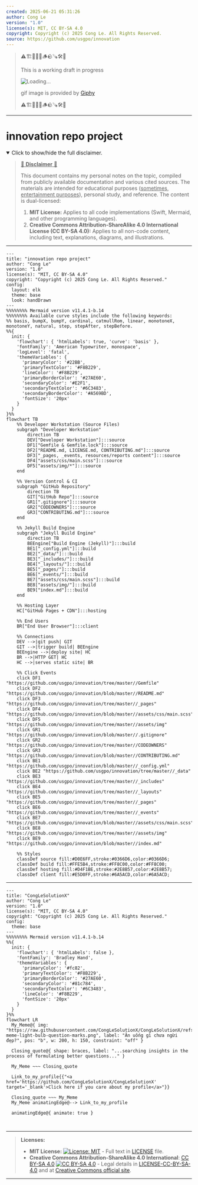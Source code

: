 ```yaml
---
created: 2025-06-21 05:31:26
author: Cong Le
version: "1.0"
license(s): MIT, CC BY-SA 4.0
copyright: Copyright (c) 2025 Cong Le. All Rights Reserved.
source: https://github.com/usgpo/innovation
---
```



> ⚠️🏗️🚧🦺🧱🪵🪨🪚🛠️👷
> 
> This is a working draft in progress
> 
> ![Loading...](https://media2.giphy.com/media/v1.Y2lkPTc5MGI3NjExMXVjejV3dnVjc2o5MXd3eXBvcDR1cHlzbHQ1Z2R6YjY0ZHpmdjJ6OCZlcD12MV9pbnRlcm5hbF9naWZfYnlfaWQmY3Q9Zw/hL9q5k9dk9l0wGd4e0/giphy.gif)
>
> gif image is provided by [Giphy](https://giphy.com)
> 
> ⚠️🏗️🚧🦺🧱🪵🪨🪚🛠️👷


----




# innovation repo project
<details open>
<summary>Click to show/hide the full disclaimer.</summary>
   
> <ins>📢 **Disclaimer** 🚨</ins>
>
> This document contains my personal notes on the topic,
> compiled from publicly available documentation and various cited sources.
> The materials are intended for educational purposes (<ins>sometimes, entertainment purposes</ins>), personal study, and reference.
> The content is dual-licensed:
> 1. **MIT License:** Applies to all code implementations (Swift, Mermaid, and other programming languages).
> 2. **Creative Commons Attribution-ShareAlike 4.0 International License (CC BY-SA 4.0):** Applies to all non-code content, including text, explanations, diagrams, and illustrations.

</details>


----

```mermaid
---
title: "innovation repo project"
author: "Cong Le"
version: "1.0"
license(s): "MIT, CC BY-SA 4.0"
copyright: "Copyright (c) 2025 Cong Le. All Rights Reserved."
config:
  layout: elk
  theme: base
  look: handDrawn
---
%%%%%%%% Mermaid version v11.4.1-b.14
%%%%%%%% Available curve styles include the following keywords:
%% basis, bumpX, bumpY, cardinal, catmullRom, linear, monotoneX, monotoneY, natural, step, stepAfter, stepBefore.
%%{
  init: {
    'flowchart': { 'htmlLabels': true, 'curve': 'basis' },
    'fontFamily': 'American Typewriter, monospace',
    'logLevel': 'fatal',
    'themeVariables': {
      'primaryColor': '#22BB',
      'primaryTextColor': '#F8B229',
      'lineColor': '#F8B229',
      'primaryBorderColor': '#27AE60',
      'secondaryColor': '#E2F1',
      'secondaryTextColor': '#6C3483',
      'secondaryBorderColor': '#A569BD',
      'fontSize': '20px'
    }
  }
}%%
flowchart TB
    %% Developer Workstation (Source Files)
    subgraph "Developer Workstation" 
        direction TB
        DEV["Developer Workstation"]:::source
        DF1["Gemfile & Gemfile.lock"]:::source
        DF2["README.md, LICENSE.md, CONTRIBUTING.md"]:::source
        DF3["_pages, _events, resources/reports content"]:::source
        DF4["assets/css/main.scss"]:::source
        DF5["assets/img/*"]:::source
    end

    %% Version Control & CI
    subgraph "GitHub Repository" 
        direction TB
        GIT["GitHub Repo"]:::source
        GR1[".gitignore"]:::source
        GR2["CODEOWNERS"]:::source
        GR3["CONTRIBUTING.md"]:::source
    end

    %% Jekyll Build Engine
    subgraph "Jekyll Build Engine" 
        direction TB
        BEEngine["Build Engine (Jekyll)"]:::build
        BE1["_config.yml"]:::build
        BE2["_data/"]:::build
        BE3["_includes/"]:::build
        BE4["_layouts/"]:::build
        BE5["_pages/"]:::build
        BE6["_events/"]:::build
        BE7["assets/css/main.scss"]:::build
        BE8["assets/img/"]:::build
        BE9["index.md"]:::build
    end

    %% Hosting Layer
    HC["GitHub Pages + CDN"]:::hosting

    %% End Users
    BR["End User Browser"]:::client

    %% Connections
    DEV -->|git push| GIT
    GIT -->|trigger build| BEEngine
    BEEngine -->|deploy site| HC
    BR -->|HTTP GET| HC
    HC -->|serves static site| BR

    %% Click Events
    click DF1 "https://github.com/usgpo/innovation/tree/master//Gemfile"
    click DF2 "https://github.com/usgpo/innovation/blob/master//README.md"
    click DF3 "https://github.com/usgpo/innovation/tree/master//_pages"
    click DF4 "https://github.com/usgpo/innovation/blob/master//assets/css/main.scss"
    click DF5 "https://github.com/usgpo/innovation/tree/master//assets/img"
    click GR1 "https://github.com/usgpo/innovation/blob/master//.gitignore"
    click GR2 "https://github.com/usgpo/innovation/tree/master//CODEOWNERS"
    click GR3 "https://github.com/usgpo/innovation/blob/master//CONTRIBUTING.md"
    click BE1 "https://github.com/usgpo/innovation/blob/master//_config.yml"
    click BE2 "https://github.com/usgpo/innovation/tree/master//_data"
    click BE3 "https://github.com/usgpo/innovation/tree/master//_includes"
    click BE4 "https://github.com/usgpo/innovation/tree/master//_layouts"
    click BE5 "https://github.com/usgpo/innovation/tree/master//_pages"
    click BE6 "https://github.com/usgpo/innovation/tree/master//_events"
    click BE7 "https://github.com/usgpo/innovation/blob/master//assets/css/main.scss"
    click BE8 "https://github.com/usgpo/innovation/tree/master//assets/img"
    click BE9 "https://github.com/usgpo/innovation/blob/master//index.md"

    %% Styles
    classDef source fill:#D0E6FF,stroke:#0366D6,color:#0366D6;
    classDef build fill:#FFE5B4,stroke:#FF8C00,color:#FF8C00;
    classDef hosting fill:#D4F1BE,stroke:#2E8B57,color:#2E8B57;
    classDef client fill:#E5D0FF,stroke:#6A5ACD,color:#6A5ACD;

```

-----

<!-- 
```mermaid
%% Current Mermaid version
info
```  -->


```mermaid
---
title: "CongLeSolutionX"
author: "Cong Le"
version: "1.0"
license(s): "MIT, CC BY-SA 4.0"
copyright: "Copyright (c) 2025 Cong Le. All Rights Reserved."
config:
  theme: base
---
%%%%%%%% Mermaid version v11.4.1-b.14
%%{
  init: {
    'flowchart': { 'htmlLabels': false },
    'fontFamily': 'Bradley Hand',
    'themeVariables': {
      'primaryColor': '#fc82',
      'primaryTextColor': '#F8B229',
      'primaryBorderColor': '#27AE60',
      'secondaryColor': '#81c784',
      'secondaryTextColor': '#6C3483',
      'lineColor': '#F8B229',
      'fontSize': '20px'
    }
  }
}%%
flowchart LR
  My_Meme@{ img: "https://raw.githubusercontent.com/CongLeSolutionX/CongLeSolutionX/refs/heads/main/assets/images/My-meme-light-bulb-question-marks.png", label: "Ăn uống gì chưa ngừi đẹp?", pos: "b", w: 200, h: 150, constraint: "off" }

  Closing_quote@{ shape: braces, label: "...searching insights in the process of formulating better questions..." }
    
  My_Meme ~~~ Closing_quote
    
  Link_to_my_profile{{"<a href='https://github.com/CongLeSolutionX/CongLeSolutionX' target='_blank'>Click here if you care about my profile</a>"}}

  Closing_quote ~~~ My_Meme
  My_Meme animatingEdge@--> Link_to_my_profile
  
  animatingEdge@{ animate: true }



```

---
>**Licenses:**
>
>- **MIT License:**  [![License: MIT](https://img.shields.io/badge/License-MIT-yellow.svg)](LICENSE) - Full text in [LICENSE](LICENSE) file.
>- **Creative Commons Attribution-ShareAlike 4.0 International**: [CC BY-SA 4.0](https://creativecommons.org/licenses/by-sa/4.0/) [![CC BY-SA 4.0](https://licensebuttons.net/l/by-sa/4.0/88x31.png)](https://creativecommons.org/licenses/by-sa/4.0/) - Legal details in [LICENSE-CC-BY-SA-4.0](THE_PAST/LICENSE-CC-BY-SA-4.0) and at [Creative Commons official site](https://creativecommons.org/licenses/by-sa/4.0/).
>
---